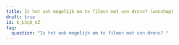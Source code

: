 ```yaml
---
title: Is het ook mogelijk om te filmen met een drone? (webshop)
draft: true
id: k_L5q8_UZ
faq:
  question: "Is het ook mogelijk om te filmen met een drone? "
---
```

